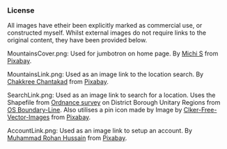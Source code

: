 
### License

All images have etheir been explicitly marked as commercial use, or constructed myself. Whilst external images do not require links to the original content, they have been provided below.

MountainsCover.png: Used for jumbotron on home page. By <a href="https://pixabay.com/users/moinzon-2433302/?utm_source=link-attribution&amp;utm_medium=referral&amp;utm_campaign=image&amp;utm_content=1412683">Michi S</a> from <a href="https://pixabay.com//?utm_source=link-attribution&amp;utm_medium=referral&amp;utm_campaign=image&amp;utm_content=1412683">Pixabay</a>.

MountainsLink.png: Used as an image link to the location search. By <a href="https://pixabay.com/users/chakkree_chantakad-15107399/?utm_source=link-attribution&amp;utm_medium=referral&amp;utm_campaign=image&amp;utm_content=4822901">Chakkree Chantakad</a> from <a href="https://pixabay.com//?utm_source=link-attribution&amp;utm_medium=referral&amp;utm_campaign=image&amp;utm_content=4822901">Pixabay</a>.


SearchLink.png: Used as an image link to search for a location. Uses the Shapefile from [Ordnance survey](https://osdatahub.os.uk/) on District Borough Unitary Regions from [OS Boundary-Line](https://osdatahub.os.uk/downloads/open/BoundaryLine). Also utilises a pin icon made by Image by <a href="https://pixabay.com/users/clker-free-vector-images-3736/?utm_source=link-attribution&amp;utm_medium=referral&amp;utm_campaign=image&amp;utm_content=308802">Clker-Free-Vector-Images</a> from <a href="https://pixabay.com//?utm_source=link-attribution&amp;utm_medium=referral&amp;utm_campaign=image&amp;utm_content=308802">Pixabay</a>.


AccountLink.png: Used as an image link to setup an account. By <a href="https://pixabay.com/users/hallucinogenizer-3478865/?utm_source=link-attribution&amp;utm_medium=referral&amp;utm_campaign=image&amp;utm_content=6466816">Muhammad Rohan Hussain</a> from <a href="https://pixabay.com//?utm_source=link-attribution&amp;utm_medium=referral&amp;utm_campaign=image&amp;utm_content=6466816">Pixabay</a>.
